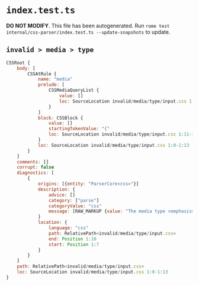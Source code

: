 # `index.test.ts`

**DO NOT MODIFY**. This file has been autogenerated. Run `rome test internal/css-parser/index.test.ts --update-snapshots` to update.

## `invalid > media > type`

```javascript
CSSRoot {
	body: [
		CSSAtRule {
			name: "media"
			prelude: [
				CSSMediaQueryList {
					value: []
					loc: SourceLocation invalid/media/type/input.css 1:6-1:11
				}
			]
			block: CSSBlock {
				value: []
				startingTokenValue: "{"
				loc: SourceLocation invalid/media/type/input.css 1:11-1:13
			}
			loc: SourceLocation invalid/media/type/input.css 1:0-1:13
		}
	]
	comments: []
	corrupt: false
	diagnostics: [
		{
			origins: [{entity: "ParserCore<css>"}]
			description: {
				advice: []
				category: ["parse"]
				categoryValue: "css"
				message: [RAW_MARKUP {value: "The media type <emphasis>"}, "tty", RAW_MARKUP {value: "</emphasis> is deprecated."}]
			}
			location: {
				language: "css"
				path: RelativePath<invalid/media/type/input.css>
				end: Position 1:10
				start: Position 1:7
			}
		}
	]
	path: RelativePath<invalid/media/type/input.css>
	loc: SourceLocation invalid/media/type/input.css 1:0-1:13
}
```
